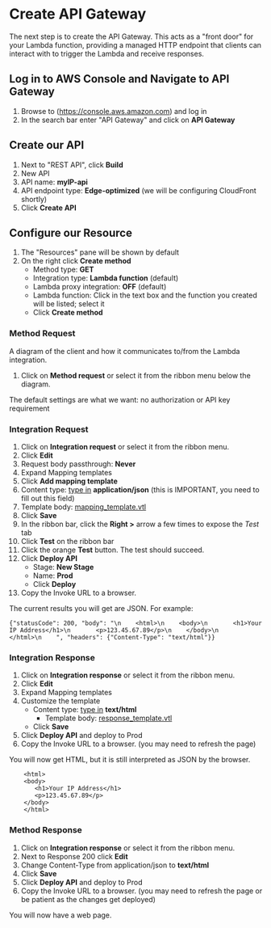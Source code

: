 # Create API Gateway
The next step is to create the API Gateway. This acts as a "front door" for your Lambda function, providing a managed HTTP endpoint that clients can interact with to trigger the Lambda and receive responses.

## Log in to AWS Console and Navigate to API Gateway
1. Browse to (https://console.aws.amazon.com) and log in
2. In the search bar enter "API Gateway" and click on **API Gateway**

## Create our API
1. Next to "REST API", click **Build**
2. New API
3. API name: **myIP-api**
4. API endpoint type: **Edge-optimized** (we will be configuring CloudFront shortly)
5. Click **Create API**

## Configure our Resource
1. The "Resources" pane will be shown by default
2. On the right click **Create method**
    - Method type: **GET**
    - Integration type: **Lambda function** (default)
    - Lambda proxy integration: **OFF** (default)
    - Lambda function: Click in the text box and the function you created will be listed; select it
    - Click **Create method**
### Method Request
A diagram of the client and how it communicates to/from the Lambda integration.
1. Click on **Method request** or select it from the ribbon menu below the diagram.

The default settings are what we want: no authorization or API key requirement

### Integration Request
1. Click on **Integration request** or select it from the ribbon menu.
2. Click **Edit**
  1. Request body passthrough: **Never**
  2. Expand Mapping templates
  3. Click **Add mapping template**
  4. Content type: <ins>type in</ins> **application/json** (this is IMPORTANT, you need to fill out this field)
  5. Template body: [mapping_template.vtl](mapping_template.vtl)
3. Click **Save**
4. In the ribbon bar, click the **Right >** arrow a few times to expose the *Test* tab
5. Click **Test** on the ribbon bar
6. Click the orange **Test** button. The test should succeed.
7. Click **Deploy API**
    - Stage: **New Stage**
    - Name: **Prod**
    - Click **Deploy**
8. Copy the Invoke URL to a browser.

The current results you will get are JSON. For example:
~~~
{"statusCode": 200, "body": "\n    <html>\n    <body>\n       <h1>Your IP Address</h1>\n       <p>123.45.67.89</p>\n    </body>\n    </html>\n    ", "headers": {"Content-Type": "text/html"}}
~~~

### Integration Response
1. Click on **Integration response** or select it from the ribbon menu.
2. Click **Edit**
3. Expand Mapping templates
4. Customize the template
    - Content type: <ins>type in</ins> **text/html**
	  - Template body: [response_template.vtl](response_template.vtl)
    - Click **Save**
5. Click **Deploy API** and deploy to Prod
6. Copy the Invoke URL to a browser. (you may need to refresh the page)

You will now get HTML, but it is still interpreted as JSON by the browser.

~~~
    <html>
    <body>
       <h1>Your IP Address</h1>
       <p>123.45.67.89</p>
    </body>
    </html>
~~~

### Method Response
1. Click on **Integration response** or select it from the ribbon menu.
2. Next to Response 200 click **Edit**
3. Change Content-Type from application/json to **text/html**
4. Click **Save**
5. Click **Deploy API** and deploy to Prod
6. Copy the Invoke URL to a browser. (you may need to refresh the page or be patient as the changes get deployed)

You will now have a web page.
